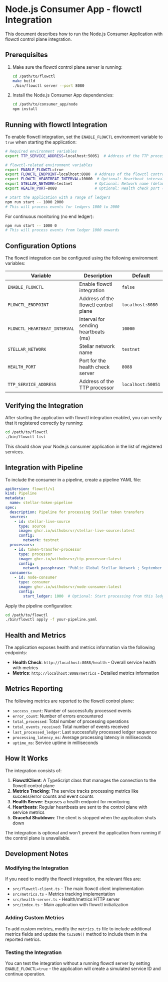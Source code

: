 # Node.js Consumer App - flowctl Integration

This document describes how to run the Node.js Consumer Application with flowctl control plane integration.

## Prerequisites

1. Make sure the flowctl control plane server is running:
   ```bash
   cd /path/to/flowctl
   make build
   ./bin/flowctl server --port 8080
   ```

2. Install the Node.js Consumer App dependencies:
   ```bash
   cd /path/to/consumer_app/node
   npm install
   ```

## Running with flowctl Integration

To enable flowctl integration, set the `ENABLE_FLOWCTL` environment variable to `true` when starting the application:

```bash
# Required environment variables
export TTP_SERVICE_ADDRESS=localhost:50051  # Address of the TTP processor service

# flowctl-related environment variables
export ENABLE_FLOWCTL=true
export FLOWCTL_ENDPOINT=localhost:8080  # Address of the flowctl control plane
export FLOWCTL_HEARTBEAT_INTERVAL=10000  # Optional: Heartbeat interval in ms (default: 10000)
export STELLAR_NETWORK=testnet          # Optional: Network name (default: testnet)
export HEALTH_PORT=8088                 # Optional: Health check port (default: 8088)

# Start the application with a range of ledgers
npm run start -- 1000 2000
# This will process events for ledgers 1000 to 2000
```

For continuous monitoring (no end ledger):

```bash
npm run start -- 1000 0
# This will process events from ledger 1000 onwards
```

## Configuration Options

The flowctl integration can be configured using the following environment variables:

| Variable | Description | Default |
|----------|-------------|---------|
| `ENABLE_FLOWCTL` | Enable flowctl integration | `false` |
| `FLOWCTL_ENDPOINT` | Address of the flowctl control plane | `localhost:8080` |
| `FLOWCTL_HEARTBEAT_INTERVAL` | Interval for sending heartbeats (ms) | `10000` |
| `STELLAR_NETWORK` | Stellar network name | `testnet` |
| `HEALTH_PORT` | Port for the health check server | `8088` |
| `TTP_SERVICE_ADDRESS` | Address of the TTP processor | `localhost:50051` |

## Verifying the Integration

After starting the application with flowctl integration enabled, you can verify that it registered correctly by running:

```bash
cd /path/to/flowctl
./bin/flowctl list
```

This should show your Node.js consumer application in the list of registered services.

## Integration with Pipeline

To include the consumer in a pipeline, create a pipeline YAML file:

```yaml
apiVersion: flowctl/v1
kind: Pipeline
metadata:
  name: stellar-token-pipeline
spec:
  description: Pipeline for processing Stellar token transfers
  sources:
    - id: stellar-live-source
      type: source
      image: ghcr.io/withobsrvr/stellar-live-source:latest
      config:
        network: testnet
  processors:
    - id: token-transfer-processor
      type: processor
      image: ghcr.io/withobsrvr/ttp-processor:latest
      config:
        network_passphrase: "Public Global Stellar Network ; September 2015"
  consumers:
    - id: node-consumer
      type: consumer
      image: ghcr.io/withobsrvr/node-consumer:latest
      config:
        start_ledger: 1000  # Optional: Start processing from this ledger
```

Apply the pipeline configuration:

```bash
cd /path/to/flowctl
./bin/flowctl apply -f your-pipeline.yaml
```

## Health and Metrics

The application exposes health and metrics information via the following endpoints:

- **Health Check**: `http://localhost:8088/health` - Overall service health with metrics
- **Metrics**: `http://localhost:8088/metrics` - Detailed metrics information

## Metrics Reporting

The following metrics are reported to the flowctl control plane:

- `success_count`: Number of successfully processed events
- `error_count`: Number of errors encountered
- `total_processed`: Total number of processing operations
- `total_events_received`: Total number of events received
- `last_processed_ledger`: Last successfully processed ledger sequence
- `processing_latency_ms`: Average processing latency in milliseconds
- `uptime_ms`: Service uptime in milliseconds

## How It Works

The integration consists of:

1. **FlowctlClient**: A TypeScript class that manages the connection to the flowctl control plane
2. **Metrics Tracking**: The service tracks processing metrics like success/error counts and event counts
3. **Health Server**: Exposes a health endpoint for monitoring
4. **Heartbeats**: Regular heartbeats are sent to the control plane with service metrics
5. **Graceful Shutdown**: The client is stopped when the application shuts down

The integration is optional and won't prevent the application from running if the control plane is unavailable.

## Development Notes

### Modifying the Integration

If you need to modify the flowctl integration, the relevant files are:

- `src/flowctl-client.ts` - The main flowctl client implementation
- `src/metrics.ts` - Metrics tracking implementation
- `src/health-server.ts` - Health/metrics HTTP server
- `src/index.ts` - Main application with flowctl initialization

### Adding Custom Metrics

To add custom metrics, modify the `metrics.ts` file to include additional metrics fields and update the `toJSON()` method to include them in the reported metrics.

### Testing the Integration

You can test the integration without a running flowctl server by setting `ENABLE_FLOWCTL=true` - the application will create a simulated service ID and continue operation.